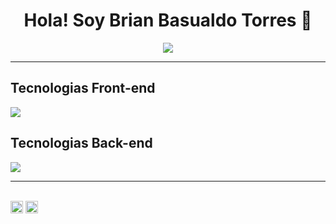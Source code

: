 <div align="center">
  <h1> Hola! Soy Brian Basualdo Torres 👋</h1>
  <img src="https://i.postimg.cc/MTsWg9Ww/Formas-Coloridas-Encabezado-Banner.png">
</div>
<hr></hr>
<h2 dir="auto" class="anchor">Tecnologias Front-end</h2>
<div >
<p align="left" dir="auto">
  <a href="https://skillicons.dev" class="anchor">
    <img src="https://skillicons.dev/icons?i=html,css,javascript,react"/>
  </a>
</p>
</div>
<h2 dir="auto" class="anchor">Tecnologias Back-end</h2>
<div>
<p align="left" dir="auto">
  <a href="https://skillicons.dev" class="anchor">
    <img src="https://skillicons.dev/icons?i=py,django,nodejs,git,mysql,postgres,java,hibernate,maven,spring"/>
  </a>
</p>
</div>
<hr></hr>
<br>
<div>
<img heigth"21px" width="20px" src="https://github-readme-stats.vercel.app/api?username=brianbasualdot&hide=contribs,prs&theme=transparent">
<img heigth"21px" width="20px" src="https://github-readme-stats.vercel.app/api/top-langs/?username=brianbasualdot&layout=compact&theme=transparent"/> 
</div>
